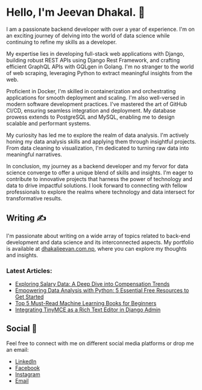 # Hello, I'm Jeevan Dhakal. 👋
I am a passionate backend developer with over a year of experience. I'm on an exciting journey of delving into the world of data science while continuing to refine my skills as a developer.

My expertise lies in developing full-stack web applications with Django, building robust REST APIs using Django Rest Framework, and crafting efficient GraphQL APIs with GQLgen in Golang. I'm no stranger to the world of web scraping, leveraging Python to extract meaningful insights from the web.

Proficient in Docker, I'm skilled in containerization and orchestrating applications for smooth deployment and scaling. I'm also well-versed in modern software development practices. I've mastered the art of GitHub CI/CD, ensuring seamless integration and deployment. My database prowess extends to PostgreSQL and MySQL, enabling me to design scalable and performant systems.

My curiosity has led me to explore the realm of data analysis. I'm actively honing my data analysis skills and applying them through insightful projects. From data cleaning to visualization, I'm dedicated to turning raw data into meaningful narratives.

In conclusion, my journey as a backend developer and my fervor for data science converge to offer a unique blend of skills and insights. I'm eager to contribute to innovative projects that harness the power of technology and data to drive impactful solutions. I look forward to connecting with fellow professionals to explore the realms where technology and data intersect for transformative results.

## Writing ✍️

I'm passionate about writing on a wide array of topics related to back-end development and data science and its interconnected aspects. My portfolio is available at [dhakaljeevan.com.np](https://dhakaljeevan.com.np/), where you can explore my thoughts and insights.

### Latest Articles:

- [Exploring Salary Data: A Deep Dive into Compensation Trends](https://jeevandhakal.pythonanywhere.com/exploring-salary-data-a-deep-dive-into-compensation-trends/)
- [Empowering Data Analysis with Python: 5 Essential Free Resources to Get Started](https://jeevandhakal.pythonanywhere.com/empowering-data-analysis-with-python-5-essential-free-resources-to-get-started/)
- [Top 5 Must-Read Machine Learning Books for Beginners](https://jeevandhakal.pythonanywhere.com/top-5-must-read-machine-learning-books-for-beginners/)
- [Integrating TinyMCE as a Rich Text Editor in Django Admin](https://jeevandhakal.pythonanywhere.com/integrating-tinymce-as-a-rich-text-editor-in-django-admin/)

## Social 📱

Feel free to connect with me on different social media platforms or drop me an email:

- [LinkedIn](https://www.linkedin.com/in/dhakaljeevan/) 
- [Facebook](https://www.facebook.com/jeevan.dhakal.121/) 
- [Instagram](https://www.instagram.com/jee.van_/) 
- [Email](mailto:@dhakaljeevan165@gmail.com)

